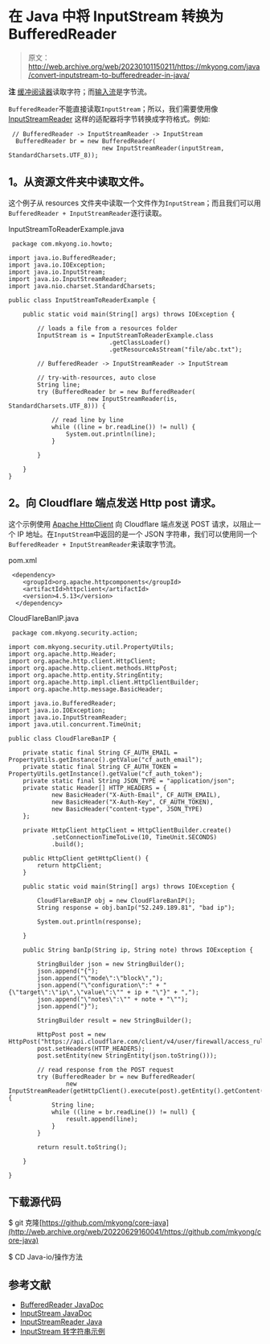 # 在 Java 中将 InputStream 转换为 BufferedReader

> 原文：<http://web.archive.org/web/20230101150211/https://mkyong.com/java/convert-inputstream-to-bufferedreader-in-java/>

**注**
[缓冲阅读器](http://web.archive.org/web/20220629160041/https://docs.oracle.com/en/java/javase/11/docs/api/java.base/java/io/BufferedReader.html)读取字符；而[输入流](http://web.archive.org/web/20220629160041/https://docs.oracle.com/en/java/javase/11/docs/api/java.base/java/io/InputStream.html)是字节流。

`BufferedReader`不能直接读取`InputStream`；所以，我们需要使用像 [InputStreamReader](http://web.archive.org/web/20220629160041/https://docs.oracle.com/en/java/javase/11/docs/api/java.base/java/io/InputStreamReader.html) 这样的适配器将字节转换成字符格式。例如:

```
 // BufferedReader -> InputStreamReader -> InputStream
  BufferedReader br = new BufferedReader(
                          new InputStreamReader(inputStream, StandardCharsets.UTF_8)); 
```

## 1。从资源文件夹中读取文件。

这个例子从 resources 文件夹中读取一个文件作为`InputStream`；而且我们可以用`BufferedReader + InputStreamReader`逐行读取。

InputStreamToReaderExample.java

```
 package com.mkyong.io.howto;

import java.io.BufferedReader;
import java.io.IOException;
import java.io.InputStream;
import java.io.InputStreamReader;
import java.nio.charset.StandardCharsets;

public class InputStreamToReaderExample {

    public static void main(String[] args) throws IOException {

        // loads a file from a resources folder
        InputStream is = InputStreamToReaderExample.class
                            .getClassLoader()
                            .getResourceAsStream("file/abc.txt");

        // BufferedReader -> InputStreamReader -> InputStream

        // try-with-resources, auto close
        String line;
        try (BufferedReader br = new BufferedReader(
                      new InputStreamReader(is, StandardCharsets.UTF_8))) {

            // read line by line
            while ((line = br.readLine()) != null) {
                System.out.println(line);
            }

        }

    }
} 
```

## 2。向 Cloudflare 端点发送 Http post 请求。

这个示例使用 [Apache HttpClient](/web/20220629160041/https://mkyong.com/java/apache-httpclient-examples/) 向 Cloudflare 端点发送 POST 请求，以阻止一个 IP 地址。在`InputStream`中返回的是一个 JSON 字符串，我们可以使用同一个`BufferedReader + InputStreamReader`来读取字节流。

pom.xml

```
 <dependency>
    <groupId>org.apache.httpcomponents</groupId>
    <artifactId>httpclient</artifactId>
    <version>4.5.13</version>
  </dependency> 
```

CloudFlareBanIP.java

```
 package com.mkyong.security.action;

import com.mkyong.security.util.PropertyUtils;
import org.apache.http.Header;
import org.apache.http.client.HttpClient;
import org.apache.http.client.methods.HttpPost;
import org.apache.http.entity.StringEntity;
import org.apache.http.impl.client.HttpClientBuilder;
import org.apache.http.message.BasicHeader;

import java.io.BufferedReader;
import java.io.IOException;
import java.io.InputStreamReader;
import java.util.concurrent.TimeUnit;

public class CloudFlareBanIP {

    private static final String CF_AUTH_EMAIL = PropertyUtils.getInstance().getValue("cf_auth_email");
    private static final String CF_AUTH_TOKEN = PropertyUtils.getInstance().getValue("cf_auth_token");
    private static final String JSON_TYPE = "application/json";
    private static Header[] HTTP_HEADERS = {
            new BasicHeader("X-Auth-Email", CF_AUTH_EMAIL),
            new BasicHeader("X-Auth-Key", CF_AUTH_TOKEN),
            new BasicHeader("content-type", JSON_TYPE)
    };

    private HttpClient httpClient = HttpClientBuilder.create()
            .setConnectionTimeToLive(10, TimeUnit.SECONDS)
            .build();

    public HttpClient getHttpClient() {
        return httpClient;
    }

    public static void main(String[] args) throws IOException {

        CloudFlareBanIP obj = new CloudFlareBanIP();
        String response = obj.banIp("52.249.189.81", "bad ip");

        System.out.println(response);

    }

    public String banIp(String ip, String note) throws IOException {

        StringBuilder json = new StringBuilder();
        json.append("{");
        json.append("\"mode\":\"block\",");
        json.append("\"configuration\":" + "{\"target\":\"ip\",\"value\":\"" + ip + "\"}" + ",");
        json.append("\"notes\":\"" + note + "\"");
        json.append("}");

        StringBuilder result = new StringBuilder();

        HttpPost post = new HttpPost("https://api.cloudflare.com/client/v4/user/firewall/access_rules/rules");
        post.setHeaders(HTTP_HEADERS);
        post.setEntity(new StringEntity(json.toString()));

        // read response from the POST request
        try (BufferedReader br = new BufferedReader(
                new InputStreamReader(getHttpClient().execute(post).getEntity().getContent()))) {
            String line;
            while ((line = br.readLine()) != null) {
                result.append(line);
            }
        }

        return result.toString();

    }

} 
```

## 下载源代码

$ git 克隆[https://github.com/mkyong/core-java](http://web.archive.org/web/20220629160041/https://github.com/mkyong/core-java)

$ CD Java-io/操作方法

## 参考文献

*   [BufferedReader JavaDoc](http://web.archive.org/web/20220629160041/https://docs.oracle.com/en/java/javase/11/docs/api/java.base/java/io/BufferedReader.html)
*   [InputStream JavaDoc](http://web.archive.org/web/20220629160041/https://docs.oracle.com/en/java/javase/11/docs/api/java.base/java/io/InputStream.html)
*   [InputStreamReader Java](http://web.archive.org/web/20220629160041/https://docs.oracle.com/en/java/javase/11/docs/api/java.base/java/io/InputStreamReader.html)
*   [InputStream 转字符串示例](/web/20220629160041/https://mkyong.com/java/how-to-convert-inputstream-to-string-in-java/)

<input type="hidden" id="mkyong-current-postId" value="16426">